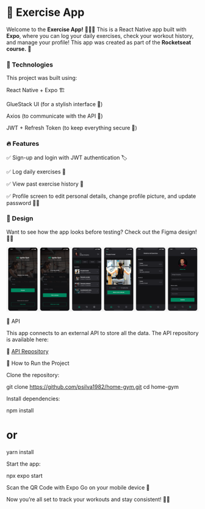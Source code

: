 # 📲 Exercise App

Welcome to the **Exercise App!** 🏋️‍♂️📅 This is a React Native app built with **Expo**, where you can log your daily exercises, check your workout history, and manage your profile! This app was created as part of the **Rocketseat course.** 🚀

### 🚀 Technologies

This project was built using:

React Native + Expo 🏗️

GlueStack UI (for a stylish interface 💅)

Axios (to communicate with the API 📡)

JWT + Refresh Token (to keep everything secure 🔐)

### 🔥 Features

✅ Sign-up and login with JWT authentication 🏷️

✅ Log daily exercises 📆

✅ View past exercise history 📜

✅ Profile screen to edit personal details, change profile picture, and update password 👤✨

### 🎨 Design

Want to see how the app looks before testing? Check out the Figma design! 👀🎨

![docs/screens.png](docs/screens.png)

🔗 API

This app connects to an external API to store all the data. The API repository is available here:

🔗 [API Repository](https://github.com/psilva1982/ignitegym-api) 

🚀 How to Run the Project

Clone the repository:

git clone https://github.com/psilva1982/home-gym.git
cd home-gym

Install dependencies:

npm install

# or

yarn install

Start the app:

npx expo start

Scan the QR Code with Expo Go on your mobile device 📱

Now you’re all set to track your workouts and stay consistent! 💪🔥
